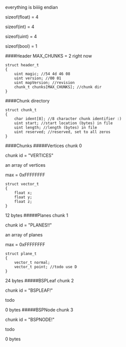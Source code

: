 everything is biiiig endian

sizeof(float) = 4

sizeof(int) = 4

sizeof(uint) = 4

sizeof(bool) = 1

####Header
MAX_CHUNKS = 2 right now
```
struct header_t
{
    uint magic; //54 4d 46 08
    uint version; //00 01
    uint mapVersion; //revision
    chunk_t chunks[MAX_CHUNKS]; //chunk dir
}
```
####Chunk directory
```
struct chunk_t
{
    char ident[8]; //8 character chunk identifier :)
    uint start; //start location (bytes) in file
    uint length; //length (bytes) in file
    uint reserved; //reserved, set to all zeros
}
```
####Chunks
#####Vertices
chunk 0

chunk id = "VERTICES"

an array of vertices

max = 0xFFFFFFFF
```
struct vector_t
{
    float x;
    float y;
    float z;
}
```
12 bytes
#####Planes
chunk 1

chunk id = "PLANES!!"

an array of planes

max = 0xFFFFFFFF
```
struct plane_t
{
    vector_t normal;
    vector_t point; //todo use D
}
```
24 bytes
#####BSPLeaf
chunk 2

chunk id = "BSPLEAF!"

todo

0 bytes
#####BSPNode
chunk 3

chunk id = "BSPNODE!"

todo

0 bytes
#####
